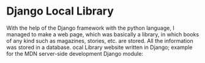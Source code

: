 # Django Local Library

With the help of the Django framework with the python language, I managed to make a web page, which was basically a library, in which books of any kind such as magazines, stories, etc. are stored. All the information was stored in a database.
ocal Library website written in Django; example for the MDN server-side development Django module:
